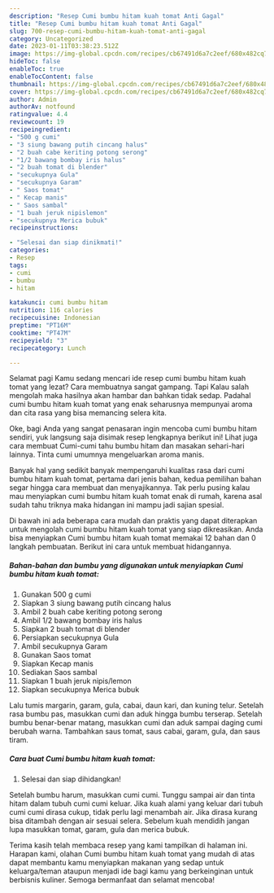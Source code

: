 ```yaml
---
description: "Resep Cumi bumbu hitam kuah tomat Anti Gagal"
title: "Resep Cumi bumbu hitam kuah tomat Anti Gagal"
slug: 700-resep-cumi-bumbu-hitam-kuah-tomat-anti-gagal
category: Uncategorized
date: 2023-01-11T03:38:23.512Z
image: https://img-global.cpcdn.com/recipes/cb67491d6a7c2eef/680x482cq70/cumi-bumbu-hitam-kuah-tomat-foto-resep-utama.jpg
hideToc: false
enableToc: true
enableTocContent: false
thumbnail: https://img-global.cpcdn.com/recipes/cb67491d6a7c2eef/680x482cq70/cumi-bumbu-hitam-kuah-tomat-foto-resep-utama.jpg
cover: https://img-global.cpcdn.com/recipes/cb67491d6a7c2eef/680x482cq70/cumi-bumbu-hitam-kuah-tomat-foto-resep-utama.jpg
author: Admin
authorAv: notfound
ratingvalue: 4.4
reviewcount: 19
recipeingredient:
- "500 g cumi"
- "3 siung bawang putih cincang halus"
- "2 buah cabe keriting potong serong"
- "1/2 bawang bombay iris halus"
- "2 buah tomat di blender"
- "secukupnya Gula"
- "secukupnya Garam"
- " Saos tomat"
- " Kecap manis"
- " Saos sambal"
- "1 buah jeruk nipislemon"
- "secukupnya Merica bubuk"
recipeinstructions:

- "Selesai dan siap dinikmati!"
categories:
- Resep
tags:
- cumi
- bumbu
- hitam

katakunci: cumi bumbu hitam 
nutrition: 116 calories
recipecuisine: Indonesian
preptime: "PT16M"
cooktime: "PT47M"
recipeyield: "3"
recipecategory: Lunch

---
```



Selamat pagi Kamu sedang mencari ide resep cumi bumbu hitam kuah tomat yang lezat? Cara membuatnya sangat gampang. Tapi Kalau salah mengolah maka hasilnya akan hambar dan bahkan tidak sedap. Padahal cumi bumbu hitam kuah tomat yang enak seharusnya mempunyai aroma dan cita rasa yang bisa memancing selera kita.


Oke, bagi Anda yang sangat penasaran ingin mencoba cumi bumbu hitam sendiri, yuk langsung saja disimak resep lengkapnya berikut ini! Lihat juga cara membuat Cumi-cumi tahu bumbu hitam dan masakan sehari-hari lainnya. Tinta cumi umumnya mengeluarkan aroma manis.

Banyak hal yang sedikit banyak mempengaruhi kualitas rasa dari cumi bumbu hitam kuah tomat, pertama dari jenis bahan, kedua pemilihan bahan segar hingga cara membuat dan menyajikannya. Tak perlu pusing kalau mau menyiapkan cumi bumbu hitam kuah tomat enak di rumah, karena asal sudah tahu triknya maka hidangan ini mampu jadi sajian spesial.


Di bawah ini ada beberapa cara mudah dan praktis yang dapat diterapkan untuk mengolah cumi bumbu hitam kuah tomat yang siap dikreasikan. Anda bisa menyiapkan Cumi bumbu hitam kuah tomat memakai 12 bahan dan 0 langkah pembuatan. Berikut ini cara untuk membuat hidangannya.

<!--inarticleads1-->

##### Bahan-bahan dan bumbu yang digunakan untuk menyiapkan Cumi bumbu hitam kuah tomat:

1. Gunakan 500 g cumi
1. Siapkan 3 siung bawang putih cincang halus
1. Ambil 2 buah cabe keriting potong serong
1. Ambil 1/2 bawang bombay iris halus
1. Siapkan 2 buah tomat di blender
1. Persiapkan secukupnya Gula
1. Ambil secukupnya Garam
1. Gunakan  Saos tomat
1. Siapkan  Kecap manis
1. Sediakan  Saos sambal
1. Siapkan 1 buah jeruk nipis/lemon
1. Siapkan secukupnya Merica bubuk


Lalu tumis margarin, garam, gula, cabai, daun kari, dan kuning telur. Setelah rasa bumbu pas, masukkan cumi dan aduk hingga bumbu terserap. Setelah bumbu benar-benar matang, masukkan cumi dan aduk sampai daging cumi berubah warna. Tambahkan saus tomat, saus cabai, garam, gula, dan saus tiram. 

<!--inarticleads2-->

##### Cara buat Cumi bumbu hitam kuah tomat:


1. Selesai dan siap dihidangkan!

Setelah bumbu harum, masukkan cumi cumi. Tunggu sampai air dan tinta hitam dalam tubuh cumi cumi keluar. Jika kuah alami yang keluar dari tubuh cumi cumi dirasa cukup, tidak perlu lagi menambah air. Jika dirasa kurang bisa ditambah dengan air sesuai selera. Sebelum kuah mendidih jangan lupa masukkan tomat, garam, gula dan merica bubuk. 

Terima kasih telah membaca resep yang kami tampilkan di halaman ini. Harapan kami, olahan Cumi bumbu hitam kuah tomat yang mudah di atas dapat membantu kamu menyiapkan makanan yang sedap untuk keluarga/teman ataupun menjadi ide bagi kamu yang berkeinginan untuk berbisnis kuliner. Semoga bermanfaat dan selamat mencoba!
